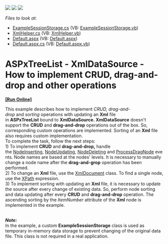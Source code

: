 <!-- default badges list -->
![](https://img.shields.io/endpoint?url=https://codecentral.devexpress.com/api/v1/VersionRange/128548340/15.2.9%2B)
[![](https://img.shields.io/badge/Open_in_DevExpress_Support_Center-FF7200?style=flat-square&logo=DevExpress&logoColor=white)](https://supportcenter.devexpress.com/ticket/details/T367481)
[![](https://img.shields.io/badge/📖_How_to_use_DevExpress_Examples-e9f6fc?style=flat-square)](https://docs.devexpress.com/GeneralInformation/403183)
<!-- default badges end -->
<!-- default file list -->
*Files to look at*:

* [ExampleSessionStorage.cs](./CS/App_Code/ExampleSessionStorage.cs) (VB: [ExampleSessionStorage.vb](./VB/App_Code/ExampleSessionStorage.vb))
* [XmlHelper.cs](./CS/App_Code/XmlHelper.cs) (VB: [XmlHelper.vb](./VB/App_Code/XmlHelper.vb))
* [Default.aspx](./CS/Default.aspx) (VB: [Default.aspx](./VB/Default.aspx))
* [Default.aspx.cs](./CS/Default.aspx.cs) (VB: [Default.aspx.vb](./VB/Default.aspx.vb))
<!-- default file list end -->
# ASPxTreeList - XmlDataSource - How to implement CRUD, drag-and-drop and other operations
<!-- run online -->
**[[Run Online]](https://codecentral.devexpress.com/t367481/)**
<!-- run online end -->


<p>This example describes how to implement <em>CRUD,</em> <em>drag-and-drop </em>and <em>sorting</em> operations with updating an <strong>Xml</strong> file in <strong>ASPxTreeList</strong> bound to <strong>XmlDataSource. XmlDataSource</strong> doesn't support the <strong>CRUD</strong> and <strong>drag-and-drop</strong> operations out of the box. So, corresponding custom operations are implemented. Sorting of an <strong>Xml</strong> file also requires custom implementation.<br>To complete the task, follow the next steps:<br>1) To implement <strong>CRUD</strong> and <strong>drag-and-drop,</strong> handle the <a href="https://documentation.devexpress.com/#AspNet/DevExpressWebASPxTreeListASPxTreeList_NodeInsertingtopic">NodeInserting</a>, <a href="https://documentation.devexpress.com/#AspNet/DevExpressWebASPxTreeListASPxTreeList_NodeUpdatingtopic">NodeUpdating</a>, <a href="https://documentation.devexpress.com/#AspNet/DevExpressWebASPxTreeListASPxTreeList_NodeDeletingtopic">NodeDeleting</a> and <a href="https://documentation.devexpress.com/#AspNet/DevExpressWebASPxTreeListASPxTreeList_ProcessDragNodetopic">ProcessDragNode</a> events. Node names are based at the nodes' levels. It is necessary to manually change a node name after the <strong>drag-and-grop</strong> operation has been performed.<br>2) To change an <strong>Xml</strong> file, use the <a href="https://msdn.microsoft.com/en-us/library/system.xml.xmldocument(v=vs.110).aspx">XmlDocument</a> class. To find a single node, use the <a href="https://www.w3schools.com/xml/xpath_syntax.asp">XPath</a> expression.<br>3) To implement sorting with updating an <strong>Xml</strong> file, it is necessary to update the source after every change of existing data. So, perform node sorting and data updating after every <strong>CRUD</strong> and <strong>drag-and-drop</strong> operation. The ascending sorting by the <em>ItemNumber</em> attribute of the <strong>Xml</strong> node is implemented in the example.<br><br></p>
<p><strong><em>Note:</em></strong><br>In the example, a custom <strong>ExampleSessionStorage</strong> class is used as temporary in-memory data storage to prevent changing of the original data file. This class is not required in a real application.</p>

<br/>


